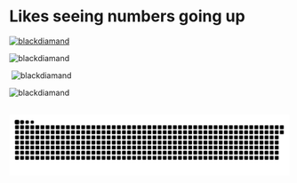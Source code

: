 # Likes seeing numbers going up
<p align="left"> <a href="https://github.com/ryo-ma/github-profile-trophy"><img src="https://github-profile-trophy.vercel.app/?username=blackdiamand&theme=discord" alt="blackdiamand" /></a> </p>
<p><img  src="https://github-readme-stats.vercel.app/api/top-langs?username=blackdiamand&show_icons=true&theme=dark&locale=en&langs_count=10&layout=compact" alt="blackdiamand" /></p>
<p>&nbsp;<img src="https://github-readme-stats.vercel.app/api?username=blackdiamand&show_icons=true&theme=dark&locale=en" alt="blackdiamand" /></p>
<p><img src="https://github-readme-streak-stats.herokuapp.com/?user=blackdiamand&theme=dark" alt="blackdiamand" /></p>
</br>

<picture>
  <source media="(prefers-color-scheme: dark)" srcset="https://raw.githubusercontent.com/blackdiamand/blackdiamand/output/github-contribution-grid-snake-dark.svg">
  <source media="(prefers-color-scheme: light)" srcset="https://raw.githubusercontent.com/blackdiamand/blackdiamand/output/github-contribution-grid-snake.svg">
  <img alt="github contribution grid snake animation" src="https://raw.githubusercontent.com/blackdiamand/blackdiamand/output/github-contribution-grid-snake.svg">
</picture>

</html>
